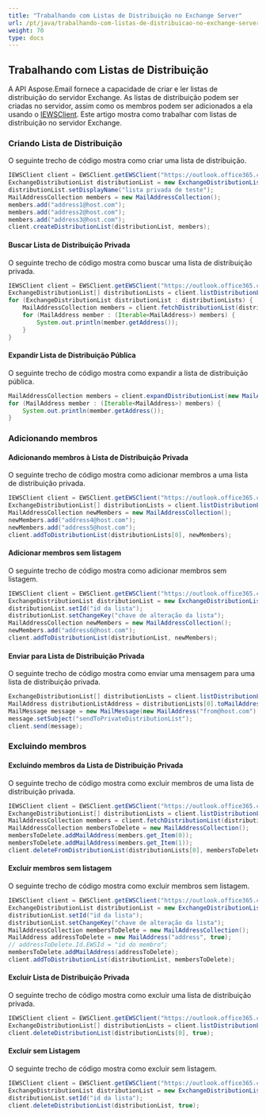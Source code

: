 ```yaml
---
title: "Trabalhando com Listas de Distribuição no Exchange Server"
url: /pt/java/trabalhando-com-listas-de-distribuicao-no-exchange-server/
weight: 70
type: docs
---
```



## **Trabalhando com Listas de Distribuição**
A API Aspose.Email fornece a capacidade de criar e ler listas de distribuição do servidor Exchange. As listas de distribuição podem ser criadas no servidor, assim como os membros podem ser adicionados a ela usando o [IEWSClient](https://apireference.aspose.com/email/java/com.aspose.email/IEWSClient). Este artigo mostra como trabalhar com listas de distribuição no servidor Exchange.
### **Criando Lista de Distribuição**
O seguinte trecho de código mostra como criar uma lista de distribuição.



~~~Java
IEWSClient client = EWSClient.getEWSClient("https://outlook.office365.com/ews/exchange.asmx", "testUser", "pwd", "domain");
ExchangeDistributionList distributionList = new ExchangeDistributionList();
distributionList.setDisplayName("lista privada de teste");
MailAddressCollection members = new MailAddressCollection();
members.add("address1@host.com");
members.add("address2@host.com");
members.add("address3@host.com");
client.createDistributionList(distributionList, members);
~~~
#### **Buscar Lista de Distribuição Privada**
O seguinte trecho de código mostra como buscar uma lista de distribuição privada.



~~~Java
IEWSClient client = EWSClient.getEWSClient("https://outlook.office365.com/ews/exchange.asmx", "testUser", "pwd", "domain");
ExchangeDistributionList[] distributionLists = client.listDistributionLists();
for (ExchangeDistributionList distributionList : distributionLists) {
    MailAddressCollection members = client.fetchDistributionList(distributionList);
    for (MailAddress member : (Iterable<MailAddress>) members) {
        System.out.println(member.getAddress());
    }
}
~~~


#### **Expandir Lista de Distribuição Pública**
O seguinte trecho de código mostra como expandir a lista de distribuição pública.



~~~Java
MailAddressCollection members = client.expandDistributionList(new MailAddress("public.distribution.list@host.com"));
for (MailAddress member : (Iterable<MailAddress>) members) {
    System.out.println(member.getAddress());
}
~~~ 
### **Adicionando membros**
#### **Adicionando membros à Lista de Distribuição Privada**
O seguinte trecho de código mostra como adicionar membros a uma lista de distribuição privada.



~~~Java
IEWSClient client = EWSClient.getEWSClient("https://outlook.office365.com/ews/exchange.asmx", "testUser", "pwd", "domain");
ExchangeDistributionList[] distributionLists = client.listDistributionLists();
MailAddressCollection newMembers = new MailAddressCollection();
newMembers.add("address4@host.com");
newMembers.add("address5@host.com");
client.addToDistributionList(distributionLists[0], newMembers);
~~~ 
#### **Adicionar membros sem listagem**
O seguinte trecho de código mostra como adicionar membros sem listagem.



~~~Java
IEWSClient client = EWSClient.getEWSClient("https://outlook.office365.com/ews/exchange.asmx", "testUser", "pwd", "domain");
ExchangeDistributionList distributionList = new ExchangeDistributionList();
distributionList.setId("id da lista");
distributionList.setChangeKey("chave de alteração da lista");
MailAddressCollection newMembers = new MailAddressCollection();
newMembers.add("address6@host.com");
client.addToDistributionList(distributionList, newMembers);
~~~ 
#### **Enviar para Lista de Distribuição Privada**
O seguinte trecho de código mostra como enviar uma mensagem para uma lista de distribuição privada.



~~~Java
ExchangeDistributionList[] distributionLists = client.listDistributionLists();
MailAddress distributionListAddress = distributionLists[0].toMailAddress();
MailMessage message = new MailMessage(new MailAddress("from@host.com"), distributionListAddress);
message.setSubject("sendToPrivateDistributionList");
client.send(message);
~~~ 
### **Excluindo membros**
#### **Excluindo membros da Lista de Distribuição Privada**
O seguinte trecho de código mostra como excluir membros de uma lista de distribuição privada.



~~~Java
IEWSClient client = EWSClient.getEWSClient("https://outlook.office365.com/ews/exchange.asmx", "testUser", "pwd", "domain");
ExchangeDistributionList[] distributionLists = client.listDistributionLists();
MailAddressCollection members = client.fetchDistributionList(distributionLists[0]);
MailAddressCollection membersToDelete = new MailAddressCollection();
membersToDelete.addMailAddress(members.get_Item(0));
membersToDelete.addMailAddress(members.get_Item(1));
client.deleteFromDistributionList(distributionLists[0], membersToDelete);
~~~ 
#### **Excluir membros sem listagem**
O seguinte trecho de código mostra como excluir membros sem listagem.



~~~Java
IEWSClient client = EWSClient.getEWSClient("https://outlook.office365.com/ews/exchange.asmx", "testUser", "pwd", "domain");
ExchangeDistributionList distributionList = new ExchangeDistributionList();
distributionList.setId("id da lista");
distributionList.setChangeKey("chave de alteração da lista");
MailAddressCollection membersToDelete = new MailAddressCollection();
MailAddress addressToDelete = new MailAddress("address", true);
// addressToDelete.Id.EWSId = "id do membro";
membersToDelete.addMailAddress(addressToDelete);
client.addToDistributionList(distributionList, membersToDelete);
~~~


#### **Excluir Lista de Distribuição Privada**
O seguinte trecho de código mostra como excluir uma lista de distribuição privada.



~~~Java
IEWSClient client = EWSClient.getEWSClient("https://outlook.office365.com/ews/exchange.asmx", "testUser", "pwd", "domain");
ExchangeDistributionList[] distributionLists = client.listDistributionLists();
client.deleteDistributionList(distributionLists[0], true);
~~~ 
#### **Excluir sem Listagem**
O seguinte trecho de código mostra como excluir sem listagem.



~~~Java
IEWSClient client = EWSClient.getEWSClient("https://outlook.office365.com/ews/exchange.asmx", "testUser", "pwd", "domain");
ExchangeDistributionList distributionList = new ExchangeDistributionList();
distributionList.setId("id da lista");
client.deleteDistributionList(distributionList, true);
~~~